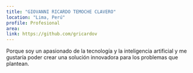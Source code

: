 ```yaml
---
title: "GIOVANNI RICARDO TEMOCHE CLAVERO"
location: "Lima, Perú"
profile: Profesional
area: 
link: https://github.com/gricardov
---
```


Porque soy un apasionado de la tecnología y la inteligencia artificial y me gustaría poder crear una solución innovadora para los problemas que plantean.